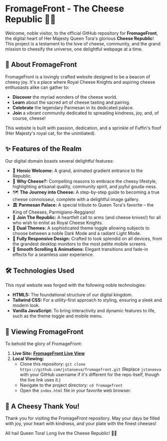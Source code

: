 # FromageFront - The Cheese Republic 🧀👑

Welcome, noble visitor, to the official GitHub repository for **FromageFront**, the digital heart of Her Majesty Queen Tora's glorious **Cheese Republic**! This project is a testament to the love of cheese, community, and the grand mission to cheesify the universe, one delightful webpage at a time.

## 📜 About FromageFront

FromageFront is a lovingly crafted website designed to be a beacon of cheesy joy. It's a place where Royal Cheese Knights and aspiring cheese enthusiasts alike can gather to:

* **Discover** the myriad wonders of the cheese world.
* **Learn** about the sacred art of cheese tasting and pairing.
* **Celebrate** the legendary Parmesan in its dedicated palace.
* **Join** a vibrant community dedicated to spreading kindness, joy, and, of course, cheese!

This website is built with passion, dedication, and a sprinkle of Fuffin's floof (Her Majesty's royal cat, for the uninitiated).

## ✨ Features of the Realm

Our digital domain boasts several delightful features:

* 🌟 **Heroic Welcome:** A grand, animated gradient entrance to the Republic.
* 🧀 **Why Cheese?:** Compelling reasons to embrace the cheesy lifestyle, highlighting artisanal quality, community spirit, and joyful gouda-ness.
* 🗺️ **The Journey into Cheese:** A step-by-step guide to becoming a true cheese connoisseur, complete with a delightful image gallery.
* 🏛️ **Parmesan Palace:** A special tribute to Queen Tora's favorite – the King of Cheeses, Parmigiano-Reggiano!
* 🤝 **Join The Republic:** A heartfelt call to arms (and cheese knives!) for all who wish to enlist as Royal Cheese Knights.
* 🎨 **Dual Themes:** A sophisticated theme toggle allowing subjects to choose between a noble Dark Mode and a radiant Light Mode.
* 📱 **Fully Responsive Design:** Crafted to look splendid on all devices, from the grandest desktop monitors to the most petite mobile screens.
* 📜 **Smooth Scrolling & Animations:** Elegant transitions and fade-in effects for a seamless user experience.

## 🛠️ Technologies Used

This royal website was forged with the following noble technologies:

* **HTML5:** The foundational structure of our digital kingdom.
* **Tailwind CSS:** For a utility-first approach to styling, ensuring a sleek and modern look.
* **Vanilla JavaScript:** To bring interactivity and dynamic features to life, such as the theme toggle and mobile menu.

## 🚀 Viewing FromageFront

To behold the glory of FromageFront:

1.  **Live Site:** [**FromageFront Live View**](https://jstanoeva.github.io/fromagefront/)
2.  **Local Viewing:**
    * Clone this repository: `git clone https://github.com/jstanoeva/fromagefront.git` (Replace `jstanoeva` with your GitHub username if it's different for the repo itself, though the live link uses it.)
    * Navigate to the project directory: `cd fromagefront`
    * Open the `index.html` file in your favorite web browser.

## 💖 A Cheesy Thank You!

Thank you for visiting the FromageFront repository. May your days be filled with joy, your heart with kindness, and your plate with the finest cheeses!

All hail Queen Tora! Long live the Cheese Republic! 🧀✨
